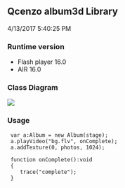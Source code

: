 ## Qcenzo album3d Library
4/13/2017 5:40:25 PM 
### Runtime version
- Flash player 16.0
- AIR 16.0
### Class Diagram
![](http://www.qcenzo.com/2017/apps/album3d/0.png)
### Usage ###

	 var a:Album = new Album(stage);	
	 a.playVideo("bg.flv", onComplete);	
	 a.addTexture(0, photos, 1024);
	 
	 function onComplete():void 
	 {	
	 	trace("complete");	
	 }
